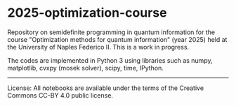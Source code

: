 # 2025-optimization-course
Repository on semidefinite programming in quantum information for the course "Optimization methods for quantum information" (year 2025) held at the University of Naples Federico II.
This is a work in progress.

The codes are implemented in Python 3 using libraries such as numpy, matplotlib, cvxpy (mosek solver), scipy, time, IPython.




****************************
License:
All notebooks are available under the terms of the Creative Commons CC-BY 4.0 public license.
